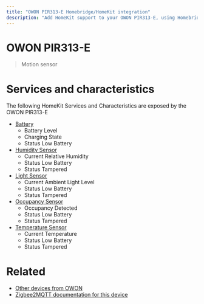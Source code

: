 ```yaml
---
title: "OWON PIR313-E Homebridge/HomeKit integration"
description: "Add HomeKit support to your OWON PIR313-E, using Homebridge, Zigbee2MQTT and homebridge-z2m."
---
```

<!---
This file has been GENERATED using src/docgen/docgen.ts
DO NOT EDIT THIS FILE MANUALLY!
-->
# OWON PIR313-E
> Motion sensor


# Services and characteristics
The following HomeKit Services and Characteristics are exposed by
the OWON PIR313-E

* [Battery](../../battery.md)
  * Battery Level
  * Charging State
  * Status Low Battery
* [Humidity Sensor](../../sensors.md)
  * Current Relative Humidity
  * Status Low Battery
  * Status Tampered
* [Light Sensor](../../sensors.md)
  * Current Ambient Light Level
  * Status Low Battery
  * Status Tampered
* [Occupancy Sensor](../../sensors.md)
  * Occupancy Detected
  * Status Low Battery
  * Status Tampered
* [Temperature Sensor](../../sensors.md)
  * Current Temperature
  * Status Low Battery
  * Status Tampered


# Related
* [Other devices from OWON](../index.md#owon)
* [Zigbee2MQTT documentation for this device](https://www.zigbee2mqtt.io/devices/PIR313-E.html)